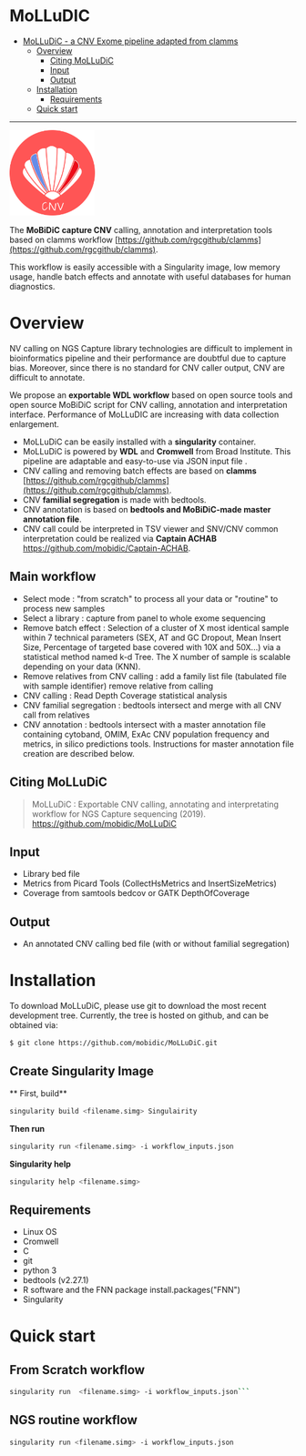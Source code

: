 # MoLLuDIC
- [MoLLuDiC - a CNV Exome pipeline adapted from clamms ](#MoLLuDiC)
	- [Overview](#overview)
		- [Citing MoLLuDiC](#citing-molludic)
		- [Input](#input)
		- [Output](#output)
	- [Installation](#installation)
		- [Requirements](#requirements)
	- [Quick start](#quick-start)

--------------------------------------------------------------------------------
<img src="molludic.png" width="150">

The **MoBiDiC capture CNV** calling, annotation and interpretation tools based on clamms workflow [https://github.com/rgcgithub/clamms](https://github.com/rgcgithub/clamms). 

This workflow is easily accessible with a Singularity image, low memory usage, handle batch effects and annotate with useful databases for human diagnostics.

# Overview

NV calling on NGS Capture library technologies are difficult to implement in bioinformatics pipeline and their performance are doubtful due to capture bias. 
Moreover, since there is no standard for CNV caller output, CNV are difficult to annotate. 

We propose an **exportable WDL workflow** based on open source tools and open source MoBiDiC script for CNV calling, annotation and interpretation interface. Performance of MoLLuDIC are increasing with data collection enlargement. 

- MoLLuDiC can be easily installed with a **singularity** container.
- MoLLuDiC is powered by **WDL** and **Cromwell** from Broad Institute. This pipeline are adaptable and easy-to-use via JSON input file .
- CNV calling and removing batch effects are based on **clamms** [https://github.com/rgcgithub/clamms](https://github.com/rgcgithub/clamms).
- CNV **familial segregation** is made with bedtools. 
- CNV annotation is based on **bedtools and MoBiDiC-made master annotation file**.
- CNV call could be interpreted in TSV viewer and SNV/CNV common interpretation could be realized via **Captain ACHAB** https://github.com/mobidic/Captain-ACHAB.

## Main workflow

- Select mode : "from scratch" to process all your data or "routine" to process new samples
- Select a library : capture from panel to whole exome sequencing
- Remove batch effect : Selection of a cluster of X most identical sample within 7 technical parameters (SEX, AT and GC Dropout, Mean Insert Size, Percentage of targeted base covered with 10X and 50X...) via a statistical method named k-d Tree.
The X number of sample is scalable depending on your data (KNN).  
- Remove relatives from CNV calling : add a family list file (tabulated file with sample identifier) remove relative from calling
- CNV calling : Read Depth Coverage statistical analysis
- CNV familial segregation : bedtools intersect and merge with all CNV call from relatives
- CNV annotation : bedtools intersect with a master annotation file containing cytoband, OMIM, ExAc CNV population frequency and metrics, in silico predictions tools. Instructions for master annotation file creation are described below. 


## Citing MoLLuDiC

> MoLLuDiC : Exportable CNV calling, annotating and interpretating workflow for NGS Capture sequencing (2019).  https://github.com/mobidic/MoLLuDiC

## Input

- Library bed file
- Metrics from Picard Tools (CollectHsMetrics and InsertSizeMetrics)
- Coverage from samtools bedcov or GATK DepthOfCoverage

## Output

- An annotated CNV calling bed file (with or without familial segregation)

# Installation

To download MoLLuDiC, please use git to download the most recent development tree.
Currently, the tree is hosted on github, and can be obtained via:

```bash
$ git clone https://github.com/mobidic/MoLLuDiC.git
```
## Create Singularity Image
**  First, build**
```bash
singularity build <filename.simg> Singulairity 
```
**Then run**
```bash
singularity run <filename.simg> -i workflow_inputs.json
```
**Singularity help**
```bash
singularity help <filename.simg>
```
## Requirements 

- Linux OS
- Cromwell
- C
- git
- python 3
- bedtools (v2.27.1)
- R software and the FNN package install.packages("FNN")
- Singularity


# Quick start

## From Scratch workflow

```bash
singularity run  <filename.simg> -i workflow_inputs.json```
```

## NGS routine workflow

```bash
singularity run <filename.simg> -i workflow_inputs.json
```
